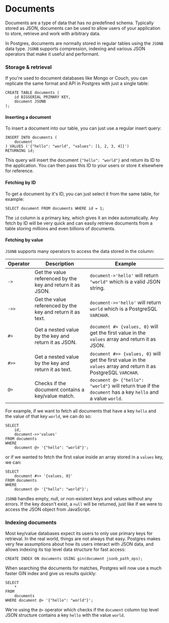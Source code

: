 # Documents

Documents are a type of data that has no predefined schema. Typically stored as JSON, documents can be used to allow users of your application to store, retrieve and work with arbitrary data.

In Postgres, documents are normally stored in regular tables using the `JSONB` data type. `JSONB` supports compression, indexing and various JSON operators that make it useful and performant.

### Storage & retrieval

If you're used to document databases like Mongo or Couch, you can replicate the same format and API in Postgres with just a single table:

```postgresql
CREATE TABLE documents (
    id BIGSERIAL PRIMARY KEY,
    document JSONB
);
```

#### Inserting a document

To insert a document into our table, you can just use a regular insert query:

```postgresql
INSERT INTO documents (
    document
) VALUES ('{"hello": "world", "values": [1, 2, 3, 4]}')
RETURNING id;
```

This query will insert the document `{"hello": "world"}` and return its ID to the application. You can then pass this ID to your users or store it elsewhere for reference.

#### Fetching by ID

To get a document by it's ID, you can just select it from the same table, for example:

```postgresql
SELECT document FROM documents WHERE id = 1;
```

The `id` column is a primary key, which gives it an index automatically. Any fetch by ID will be very quick and can easily retrieve documents from a table storing millions and even billions of documents.

#### Fetching by value

`JSONB` supports many operators to access the data stored in the column:

| Operator | Description                                                | Example                                                                                                          |
| -------- | ---------------------------------------------------------- | ---------------------------------------------------------------------------------------------------------------- |
| `->`     | Get the value referenced by the key and return it as JSON. | `document->'hello'` will return `"world"` which is a valid JSON string.                                          |
| `->>`    | Get the value referenced by the key and return it as text. | `document->>'hello'` will return `world` which is a PostgreSQL `VARCHAR`.                                        |
| `#>`     | Get a nested value by the key and return it as JSON.       | `document #> {values, 0}` will get the first value in the `values` array and return it as JSON.                  |
| `#>>`    | Get a nested value by the key and return it as text.       | `document #>> {values, 0}` will get the first value in the `values` array and return it as PostgreSQL `VARCHAR`. |
| `@>`     | Checks if the document contains a key/value match.         | `document @> {"hello": "world"}` will return true if the `document` has a key `hello` and a value `world`.       |

For example, if we want to fetch all documents that have a key `hello` and the value of that key `world`, we can do so:

```postgresql
SELECT
    id,
    document->>'values'
FROM documents
WHERE
    document @> '{"hello": "world"}';
```

or if we wanted to fetch the first value inside an array stored in a `values` key, we can:

```postgresql
SELECT
    document #>> '{values, 0}'
FROM documents
WHERE
    document @> '{"hello": "world"}';
```

`JSONB` handles empty, null, or non-existent keys and values without any errors. If the key doesn't exist, a `null` will be returned, just like if we were to access the JSON object from JavaScript.

### Indexing documents

Most key/value databases expect its users to only use primary keys for retrieval. In the real world, things are not always that easy. Postgres makes very few assumptions about how its users interact with JSON data, and allows indexing its top level data structure for fast access:

```postgresql
CREATE INDEX ON documents USING gin(document jsonb_path_ops);
```

When searching the documents for matches, Postgres will now use a much faster GIN index and give us results quickly:

```postgresql
SELECT
    * 
FROM
    documents
WHERE document @> '{"hello": "world"}';
```

We're using the `@>` operator which checks if the `document` column top level JSON structure contains a key `hello` with the value `world`.
